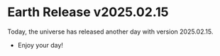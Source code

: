 # Earth Release v2025.02.15
Today, the universe has released another day with version 2025.02.15.
- Enjoy your day!
